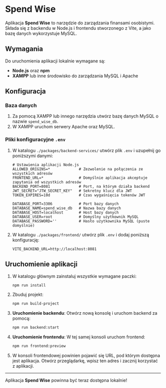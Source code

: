 # Spend Wise

Aplikacja **Spend Wise** to narzędzie do zarządzania finansami osobistymi. Składa się z backendu w Node.js i frontendu stworzonego z Vite, a jako bazę danych wykorzystuje MySQL.

## Wymagania

Do uruchomienia aplikacji lokalnie wymagane są:
- **Node.js** oraz **npm**
- **XAMPP** lub inne środowisko do zarządzania MySQL i Apache

## Konfiguracja

### Baza danych
1. Za pomocą XAMPP lub innego narzędzia utwórz bazę danych MySQL o nazwie `spend_wise_db`.
2. W XAMPP uruchom serwery Apache oraz MySQL.

### Pliki konfiguracyjne `.env`
1. W katalogu `./packages/backend-services/` utwórz plik `.env` i uzupełnij go poniższymi danymi:
    ```env
    # Ustawienia aplikacji Node.js
    ALLOWED_ORIGINS=*             # Zezwolenie na połączenia ze wszystkich adresów
    FRONTEND_URL=*                # Domyślnie aplikacja akceptuje zapytania od wszystkich adresów
    BACKEND_PORT=8081             # Port, na którym działa backend
    JWT_SECRET="JTW_SECRET_KEY"   # Sekretny klucz dla JWT
    TOKEN_EXPIRES=10d             # Czas wygaśnięcia tokenów JWT
    
    DATABASE_PORT=3306            # Port bazy danych
    DATABASE_NAME=spend_wise_db   # Nazwa bazy danych
    DATABASE_HOST=localhost       # Host bazy danych
    DATABASE_USER=root            # Domyślny użytkownik MySQL
    DATABASE_PASSWORD=''          # Hasło użytkownika MySQL (puste domyślnie)
    ```

2. W katalogu `./packages/frontend/` utwórz plik `.env` i dodaj poniższą konfigurację:
    ```env
    VITE_BACKEND_URL=http://localhost:8081
    ```

## Uruchomienie aplikacji

1. W katalogu głównym zainstaluj wszystkie wymagane paczki:
    ```bash
    npm run install
    ```

2. Zbuduj projekt:
    ```bash
    npm run build-project
    ```

3. **Uruchomienie backendu**: Otwórz nową konsolę i uruchom backend za pomocą:
    ```bash
    npm run backend:start
    ```

4. **Uruchomienie frontendu**: W tej samej konsoli uruchom frontend:
    ```bash
    npm run frontend:preview
    ```

5. W konsoli frontendowej powinien pojawić się URL, pod którym dostępna jest aplikacja. Otwórz przeglądarkę, wpisz ten adres i zacznij korzystać z aplikacji.

---

Aplikacja **Spend Wise** powinna być teraz dostępna lokalnie!
